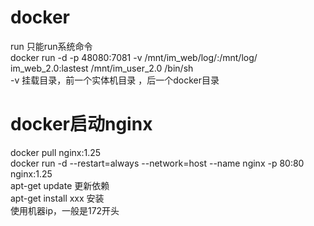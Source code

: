# docker   
run 只能run系统命令   
docker run -d -p 48080:7081 -v /mnt/im_web/log/:/mnt/log/ im_web_2.0:lastest /mnt/im_user_2.0 /bin/sh   
-v 挂载目录，前一个实体机目录 ，后一个docker目录

# docker启动nginx
docker pull nginx:1.25    
docker run -d --restart=always --network=host --name nginx -p 80:80 nginx:1.25    
apt-get update 更新依赖    
apt-get install xxx 安装    
使用机器ip，一般是172开头    
